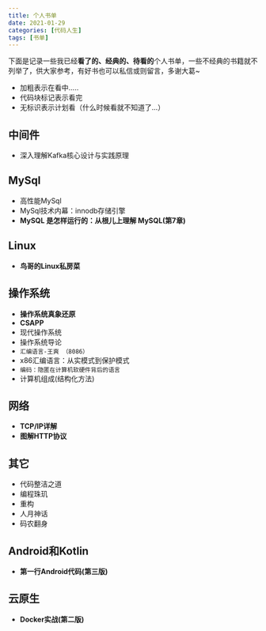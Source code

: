 ```yaml
---
title: 个人书单
date: 2021-01-29
categories: [代码人生]
tags: [书单]
---
```


下面是记录一些我已经**看了的、经典的、待看的**个人书单，一些不经典的书籍就不列举了，供大家参考，有好书也可以私信或则留言，多谢大葛~

- 加粗表示在看中.....
- 代码块标记表示看完
- 无标识表示计划看（什么时候看就不知道了...）

## 中间件

- 深入理解Kafka核心设计与实践原理

## MySql

- 高性能MySql
- MySql技术内幕：innodb存储引擎
- **MySQL 是怎样运行的：从根儿上理解 MySQL(第7章)**

## Linux

- **鸟哥的Linux私房菜**

## 操作系统

- **操作系统真象还原**
- **CSAPP**
- 现代操作系统
- 操作系统导论
- `汇编语言-王爽 （8086）`
- x86汇编语言：从实模式到保护模式
- `编码：隐匿在计算机软硬件背后的语言`
- 计算机组成(结构化方法)

## 网络

- **TCP/IP详解**
- **图解HTTP协议**

## 其它

- 代码整洁之道
- 编程珠玑
- 重构
- 人月神话
- 码农翻身

## Android和Kotlin

- **第一行Android代码(第三版)**

## 云原生

- **Docker实战(第二版)**
